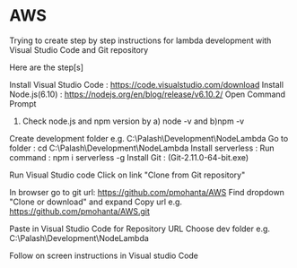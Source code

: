 # AWS
Trying to create step by step instructions for lambda development with Visual Studio Code and Git repository

Here are the step[s]

Install Visual Studio Code : https://code.visualstudio.com/download 
Install Node.js(6.10) : https://nodejs.org/en/blog/release/v6.10.2/
Open Command Prompt
1) Check node.js and npm version by a) node -v and b)npm -v

Create development folder e.g. C:\Palash\Development\NodeLambda
Go to folder : cd C:\Palash\Development\NodeLambda
Install serverless : Run command : npm i serverless -g 
Install Git : (Git-2.11.0-64-bit.exe)

Run Visual Studio code
Click on link "Clone from Git repository"

In browser go to git url: https://github.com/pmohanta/AWS
Find dropdown "Clone or download" and expand
Copy url e.g. https://github.com/pmohanta/AWS.git

Paste in Visual Studio Code for Repository URL
Choose dev folder e.g. C:\Palash\Development\NodeLambda

Follow on screen instructions in Visual studio Code

